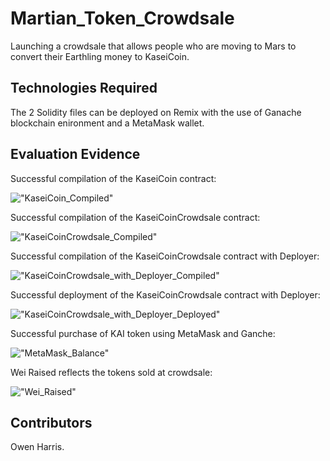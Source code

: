 # Martian_Token_Crowdsale

Launching a crowdsale that allows people who are moving to Mars to convert their Earthling money to KaseiCoin.

## Technologies Required

The 2 Solidity files can be deployed on Remix with the use of Ganache blockchain enironment and a MetaMask wallet. 

## Evaluation Evidence

Successful compilation of the KaseiCoin contract:

!["KaseiCoin_Compiled"](Images/KaseiCoin_Compiled.png)

Successful compilation of the KaseiCoinCrowdsale contract:

!["KaseiCoinCrowdsale_Compiled"](Images/KaseiCoinCrowdsale_Compiled.png)

Successful compilation of the KaseiCoinCrowdsale contract with Deployer:

!["KaseiCoinCrowdsale_with_Deployer_Compiled"](Images/KaseiCoinCrowdsale_with_Deployer_Compiled.png)

Successful deployment of the KaseiCoinCrowdsale contract with Deployer:

!["KaseiCoinCrowdsale_with_Deployer_Deployed"](Images/KaseiCoinCrowdsale_with_Deployer_Deployed.png)

Successful purchase of KAI token using MetaMask and Ganche:

!["MetaMask_Balance"](Images/MetaMask_Balance.png)

Wei Raised reflects the tokens sold at crowdsale:

!["Wei_Raised"](Images/Wei_Raised.png)

## Contributors

Owen Harris.